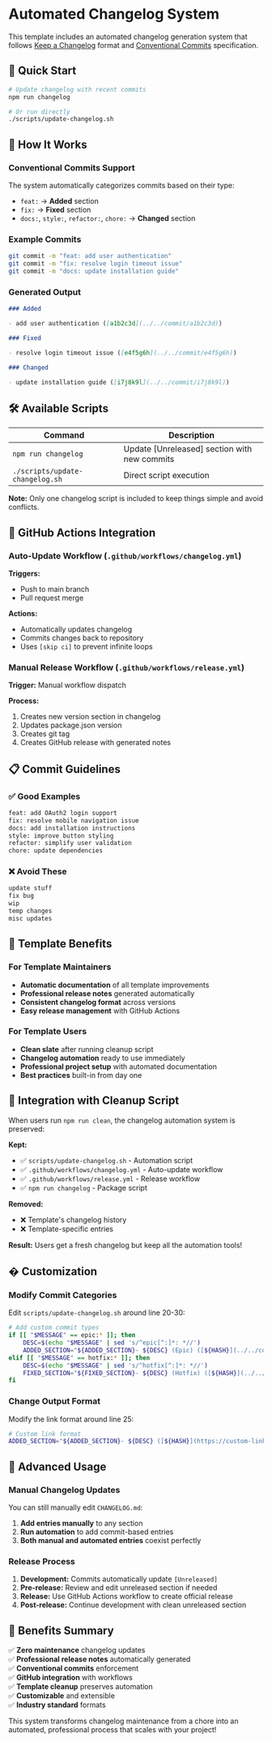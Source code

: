 # Automated Changelog System

This template includes an automated changelog generation system that follows [Keep a Changelog](https://keepachangelog.com/) format and [Conventional Commits](https://www.conventionalcommits.org/) specification.

## 🚀 Quick Start

```bash
# Update changelog with recent commits
npm run changelog

# Or run directly
./scripts/update-changelog.sh
```

## 📝 How It Works

### Conventional Commits Support

The system automatically categorizes commits based on their type:

- `feat:` → **Added** section
- `fix:` → **Fixed** section
- `docs:`, `style:`, `refactor:`, `chore:` → **Changed** section

### Example Commits

```bash
git commit -m "feat: add user authentication"
git commit -m "fix: resolve login timeout issue"
git commit -m "docs: update installation guide"
```

### Generated Output

```markdown
### Added

- add user authentication ([a1b2c3d](../../commit/a1b2c3d))

### Fixed

- resolve login timeout issue ([e4f5g6h](../../commit/e4f5g6h))

### Changed

- update installation guide ([i7j8k9l](../../commit/i7j8k9l))
```

## 🛠️ Available Scripts

| Command                         | Description                                  |
| ------------------------------- | -------------------------------------------- |
| `npm run changelog`             | Update [Unreleased] section with new commits |
| `./scripts/update-changelog.sh` | Direct script execution                      |

**Note:** Only one changelog script is included to keep things simple and avoid conflicts.

## 🔄 GitHub Actions Integration

### Auto-Update Workflow (`.github/workflows/changelog.yml`)

**Triggers:**

- Push to main branch
- Pull request merge

**Actions:**

- Automatically updates changelog
- Commits changes back to repository
- Uses `[skip ci]` to prevent infinite loops

### Manual Release Workflow (`.github/workflows/release.yml`)

**Trigger:** Manual workflow dispatch

**Process:**

1. Creates new version section in changelog
2. Updates package.json version
3. Creates git tag
4. Creates GitHub release with generated notes

## 📋 Commit Guidelines

### ✅ Good Examples

```bash
feat: add OAuth2 login support
fix: resolve mobile navigation issue
docs: add installation instructions
style: improve button styling
refactor: simplify user validation
chore: update dependencies
```

### ❌ Avoid These

```bash
update stuff
fix bug
wip
temp changes
misc updates
```

## 🎯 Template Benefits

### For Template Maintainers

- **Automatic documentation** of all template improvements
- **Professional release notes** generated automatically
- **Consistent changelog format** across versions
- **Easy release management** with GitHub Actions

### For Template Users

- **Clean slate** after running cleanup script
- **Changelog automation** ready to use immediately
- **Professional project setup** with automated documentation
- **Best practices** built-in from day one

## 🧹 Integration with Cleanup Script

When users run `npm run clean`, the changelog automation system is preserved:

**Kept:**

- ✅ `scripts/update-changelog.sh` - Automation script
- ✅ `.github/workflows/changelog.yml` - Auto-update workflow
- ✅ `.github/workflows/release.yml` - Release workflow
- ✅ `npm run changelog` - Package script

**Removed:**

- ❌ Template's changelog history
- ❌ Template-specific entries

**Result:** Users get a fresh changelog but keep all the automation tools!

## � Customization

### Modify Commit Categories

Edit `scripts/update-changelog.sh` around line 20-30:

```bash
# Add custom commit types
if [[ "$MESSAGE" == epic:* ]]; then
    DESC=$(echo "$MESSAGE" | sed 's/^epic[^:]*: *//')
    ADDED_SECTION="${ADDED_SECTION}- ${DESC} (Epic) ([${HASH}](../../commit/${HASH}))"$'\n'
elif [[ "$MESSAGE" == hotfix:* ]]; then
    DESC=$(echo "$MESSAGE" | sed 's/^hotfix[^:]*: *//')
    FIXED_SECTION="${FIXED_SECTION}- ${DESC} (Hotfix) ([${HASH}](../../commit/${HASH}))"$'\n'
fi
```

### Change Output Format

Modify the link format around line 25:

```bash
# Custom link format
ADDED_SECTION="${ADDED_SECTION}- ${DESC} ([${HASH}](https://custom-link.com/${HASH}))"
```

## 🚀 Advanced Usage

### Manual Changelog Updates

You can still manually edit `CHANGELOG.md`:

1. **Add entries manually** to any section
2. **Run automation** to add commit-based entries
3. **Both manual and automated entries** coexist perfectly

### Release Process

1. **Development:** Commits automatically update `[Unreleased]`
2. **Pre-release:** Review and edit unreleased section if needed
3. **Release:** Use GitHub Actions workflow to create official release
4. **Post-release:** Continue development with clean unreleased section

## 🎉 Benefits Summary

✅ **Zero maintenance** changelog updates  
✅ **Professional release notes** automatically generated  
✅ **Conventional commits** enforcement  
✅ **GitHub integration** with workflows  
✅ **Template cleanup** preserves automation  
✅ **Customizable** and extensible  
✅ **Industry standard** formats

This system transforms changelog maintenance from a chore into an automated, professional process that scales with your project!
